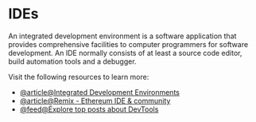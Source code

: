 # IDEs

An integrated development environment is a software application that provides comprehensive facilities to computer programmers for software development. An IDE normally consists of at least a source code editor, build automation tools and a debugger.

Visit the following resources to learn more:

- [@article@Integrated Development Environments](https://ethereum.org/en/developers/docs/ides/)
- [@article@Remix - Ethereum IDE & community](https://remix-project.org/)
- [@feed@Explore top posts about DevTools](https://app.daily.dev/tags/devtools?ref=roadmapsh)